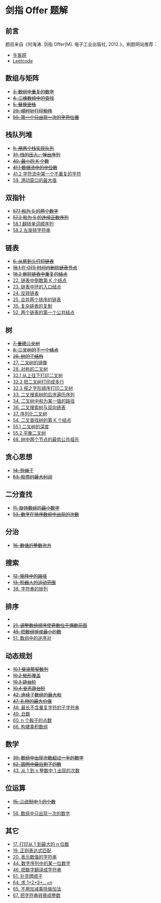 # 剑指 Offer 题解

## 前言

题目来自《何海涛. 剑指 Offer[M]. 电子工业出版社, 2012.》，刷题网站推荐：

- [牛客网](https://www.nowcoder.com/ta/coding-interviews?from=cyc_github)
- [Leetcode](https://leetcode-cn.com/problemset/lcof/)

## 数组与矩阵

- ~~[3. 数组中重复的数字](3.%20数组中重复的数字.md)~~
- ~~[4. 二维数组中的查找](4.%20二维数组中的查找.md)~~
- ~~[5. 替换空格](5.%20替换空格.md)~~
- ~~[29. 顺时针打印矩阵](29.%20顺时针打印矩阵.md)~~
- ~~[50. 第一个只出现一次的字符位置](50.%20第一个只出现一次的字符位置.md)~~

## 栈队列堆

- ~~[9. 用两个栈实现队列](9.%20用两个栈实现队列.md)~~
- ~~[31. 栈的压入、弹出序列](31.%20栈的压入、弹出序列.md)~~
- ~~[40. 最小的 K 个数](40.%20最小的%20K%20个数.md)~~
- ~~[41.1 数据流中的中位数](41.1%20数据流中的中位数.md)~~
- [41.2 字符流中第一个不重复的字符](41.2%20字符流中第一个不重复的字符.md)
- [59. 滑动窗口的最大值](59.%20滑动窗口的最大值.md)

## 双指针

- ~~[57.1 和为 S 的两个数字](57.1%20和为%20S%20的两个数字.md)~~
- ~~[57.2 和为 S 的连续正数序列](57.2%20和为%20S%20的连续正数序列.md)~~
- [58.1 翻转单词顺序列](58.1%20翻转单词顺序列.md)
- [58.2 左旋转字符串](58.2%20左旋转字符串.md)

## 链表

- ~~[6. 从尾到头打印链表](6.%20从尾到头打印链表.md)~~
- ~~[18.1 在 O(1) 时间内删除链表节点](18.1%20在%20O(1)%20时间内删除链表节点.md)~~
- ~~[18.2 删除链表中重复的结点](18.2%20删除链表中重复的结点.md)~~
- [22. 链表中倒数第 K 个结点](22.%20链表中倒数第%20K%20个结点.md)
- [23. 链表中环的入口结点](23.%20链表中环的入口结点.md)
- [24. 反转链表](24.%20反转链表.md)
- [25. 合并两个排序的链表](25.%20合并两个排序的链表.md)
- [35. 复杂链表的复制](35.%20复杂链表的复制.md)
- [52. 两个链表的第一个公共结点](52.%20两个链表的第一个公共结点.md)

## 树

- ~~[7. 重建二叉树](7.%20重建二叉树.md)~~
- ~~[8. 二叉树的下一个结点](8.%20二叉树的下一个结点.md)~~
- ~~[26. 树的子结构](26.%20树的子结构.md)~~
- [27. 二叉树的镜像](27.%20二叉树的镜像.md)
- [28. 对称的二叉树](28.%20对称的二叉树.md)
- [32.1 从上往下打印二叉树](32.1%20从上往下打印二叉树.md)
- [32.2 把二叉树打印成多行](32.2%20把二叉树打印成多行.md)
- [32.3 按之字形顺序打印二叉树](32.3%20按之字形顺序打印二叉树.md)
- [33. 二叉搜索树的后序遍历序列](33.%20二叉搜索树的后序遍历序列.md)
- [34. 二叉树中和为某一值的路径](34.%20二叉树中和为某一值的路径.md)
- [36. 二叉搜索树与双向链表](36.%20二叉搜索树与双向链表.md)
- [37. 序列化二叉树](37.%20序列化二叉树.md)
- [54. 二叉查找树的第 K 个结点](54.%20二叉查找树的第%20K%20个结点.md)
- [55.1 二叉树的深度](55.1%20二叉树的深度.md)
- [55.2 平衡二叉树](55.2%20平衡二叉树.md)
- [68. 树中两个节点的最低公共祖先](68.%20树中两个节点的最低公共祖先.md)

## 贪心思想

- ~~[14. 剪绳子](14.%20剪绳子.md)~~
- ~~[63. 股票的最大利润](63.%20股票的最大利润.md)~~

## 二分查找

- ~~[11. 旋转数组的最小数字](11.%20旋转数组的最小数字.md)~~
- ~~[53. 数字在排序数组中出现的次数](53.%20数字在排序数组中出现的次数.md)~~

## 分治

- ~~[16. 数值的整数次方](16.%20数值的整数次方.md)~~

## 搜索

- ~~[12. 矩阵中的路径](12.%20矩阵中的路径.md)~~
- ~~[13. 机器人的运动范围](13.%20机器人的运动范围.md)~~
- [38. 字符串的排列](38.%20字符串的排列.md)

## 排序

- 
- ~~[21. 调整数组顺序使奇数位于偶数前面](21.%20调整数组顺序使奇数位于偶数前面.md)~~
- ~~[45. 把数组排成最小的数](45.%20把数组排成最小的数.md)~~
- [51. 数组中的逆序对](51.%20数组中的逆序对.md)

## 动态规划

- ~~[10.1 斐波那契数列](10.1%20斐波那契数列.md)~~
- ~~[10.2 矩形覆盖](10.2%20矩形覆盖.md)~~
- ~~[10.3 跳台阶](10.3%20跳台阶.md)~~
- ~~[10.4 变态跳台阶](10.4%20变态跳台阶.md)~~
- ~~[42. 连续子数组的最大和](42.%20连续子数组的最大和.md)~~
- ~~[47. 礼物的最大价值](47.%20礼物的最大价值.md)~~
- [48. 最长不含重复字符的子字符串](48.%20最长不含重复字符的子字符串.md)
- [49. 丑数](49.%20丑数.md)
- [60. n 个骰子的点数](60.%20n%20个骰子的点数.md)
- [66. 构建乘积数组](66.%20构建乘积数组.md)

## 数学

- ~~[39. 数组中出现次数超过一半的数字](39.%20数组中出现次数超过一半的数字.md)~~
- ~~[62. 圆圈中最后剩下的数](62.%20圆圈中最后剩下的数.md)~~
- [43. 从 1 到 n 整数中 1 出现的次数](43.%20从%201%20到%20n%20整数中%201%20出现的次数.md)

## 位运算

- ~~[15. 二进制中 1 的个数](15.%20二进制中%201%20的个数.md)~~
- 
- [56. 数组中只出现一次的数字](56.%20数组中只出现一次的数字.md)

## 其它

- [17. 打印从 1 到最大的 n 位数](17.%20打印从%201%20到最大的%20n%20位数.md)
- [19. 正则表达式匹配](19.%20正则表达式匹配.md)
- [20. 表示数值的字符串](20.%20表示数值的字符串.md)
- [44. 数字序列中的某一位数字](44.%20数字序列中的某一位数字.md)
- [46. 把数字翻译成字符串](46.%20把数字翻译成字符串.md)
- [61. 扑克牌顺子](61.%20扑克牌顺子.md)
- [64. 求 1+2+3+...+n](64.%20求%201+2+3+...+n.md)
- [65. 不用加减乘除做加法](65.%20不用加减乘除做加法.md)
- [67. 把字符串转换成整数](67.%20把字符串转换成整数.md)
